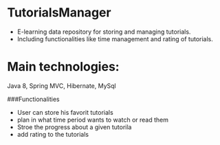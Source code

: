 # TutorialsManager
* E-learning data repository for storing and managing tutorials. 
* Including functionalities like time management and  rating of tutorials.

# Main technologies: 
 Java 8, Spring MVC, Hibernate, MySql 
 
###Functionalities
* User can store his favorit tutorials
* plan in what time period wants to watch or read them
* Stroe the progress about a given tutorila
* add rating to the tutorials

